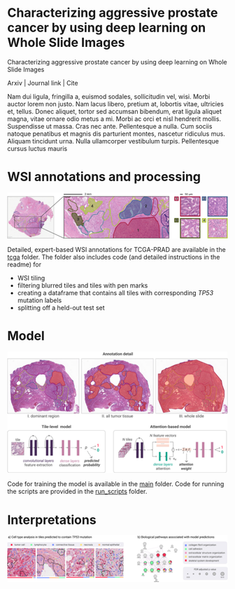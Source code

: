 # Characterizing aggressive prostate cancer by using deep learning on Whole Slide Images

Characterizing aggressive prostate cancer by using deep learning on Whole Slide Images

Arxiv | Journal link | Cite

Nam dui ligula, fringilla a, euismod sodales, sollicitudin vel, wisi. Morbi auctor lorem non
justo. Nam lacus libero, pretium at, lobortis vitae, ultricies et, tellus. Donec aliquet, tortor sed
accumsan bibendum, erat ligula aliquet magna, vitae ornare odio metus a mi. Morbi ac orci et nisl
hendrerit mollis. Suspendisse ut massa. Cras nec ante. Pellentesque a nulla. Cum sociis natoque
penatibus et magnis dis parturient montes, nascetur ridiculus mus. Aliquam tincidunt urna. Nulla
ullamcorper vestibulum turpis. Pellentesque cursus luctus mauris

# WSI annotations and processing

![](images/annotations.png?raw=true)

Detailed, expert-based WSI annotations for TCGA-PRAD are available in the [tcga](https://github.com/mpizurica/WSI_mut/tree/master/code/data_prep/tcga) folder.
The folder also includes code (and detailed instructions in the readme) for 
- WSI tiling
- filtering blurred tiles and tiles with pen marks
- creating a dataframe that contains all tiles with corresponding _TP53_ mutation labels
- splitting off a held-out test set

# Model

![](images/model.png?raw=true)

Code for training the model is available in the [main](https://github.com/mpizurica/WSI_mut/tree/master/code/main) folder. Code for running the scripts are provided in the 
[run_scripts](https://github.com/mpizurica/WSI_mut/tree/master/run_scripts) folder.

# Interpretations

![](images/interpretations.png?raw=true)
